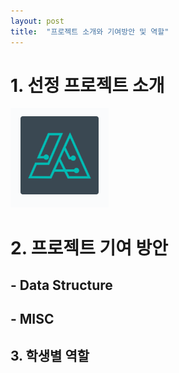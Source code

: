 ```yaml
---
layout: post
title:  "프로젝트 소개와 기여방안 및 역할"
---
```




# 1. 선정 프로젝트 소개
![ex_screenshot](./images/logo.PNG)

# 2. 프로젝트 기여 방안

 ## - Data Structure
 ## - MISC



## 3. 학생별 역할
